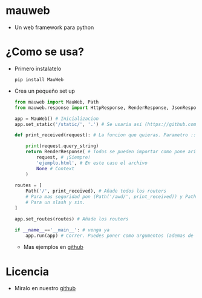 # mauweb
* Un web framework para python

# ¿Como se usa?

* Primero instalatelo
    ```
    pip install MauWeb
    ```
* Crea un pequeño set up
    ```python
    from mauweb import MauWeb, Path
    from mauweb.response import HttpResponse, RenderResponse, JsonResponse, FileResponse

    app = MauWeb() # Inicializacion
    app.set_static('/static/', '.') # Se usaria asi (https://github.com/maubg-debug/mauweb/blob/main/examples/ejemplo.html#L4)

    def print_received(request): # La funcion que quieras. Parametro :: request (Puedes hacer cosas como si es un 'POST' o 'GET'). Haz debuging

        print(request.query_string)
        return RenderResponse( # Todos se pueden importar como pone ariba
            request, # ¡Siempre!
            'ejemplo.html', # En este caso el archivo
            None # Context
        )
            
    routes = [
        Path('/', print_received), # Añade todos los routers
        # Para mas seguridad pon (Path('/awd/', print_received)) y Path('/algo', print_received)
        # Para un slash y sin.
    ]

    app.set_routes(routes) # Añade los routers

    if __name__=='__main__': # venga ya
        app.run(app) # Correr. Puedes poner como argumentos (ademas de app que es abligatorio) :: El puerto, el host
    ```

    * Mas ejemplos en [github](https://github.com/maubg-debug/mauweb/tree/main/examples)

# Licencia
* Miralo en nuestro [github](https://github.com/maubg-debug/mauweb/blob/main/LICENSE.md)
